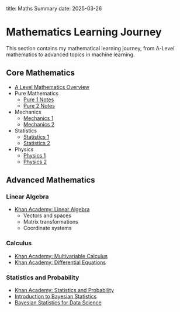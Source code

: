 title: Maths Summary
date: 2025-03-26
# Mathematics Learning Journey

This section contains my mathematical learning journey, from A-Level mathematics to advanced topics in machine learning.

## Core Mathematics

- [A Level Mathematics Overview](A%20Level%20maths%20in%201998.md)
- Pure Mathematics
  - [Pure 1 Notes](pure%201%20notes.md)
  - [Pure 2 Notes](Pure%202%20notes.md)
- Mechanics
  - [Mechanics 1](AL%20M1.md)
  - [Mechanics 2](AL%20M2.md)
- Statistics
  - [Statistics 1](AL%20S1.md)
  - [Statistics 2](AL%20S2.md)
- Physics
  - [Physics 1](AL%20P1.md)
  - [Physics 2](AL%20P2.md)

## Advanced Mathematics

### Linear Algebra

- [Khan Academy: Linear Algebra](Khan%20Academy,%20%20Linear%20Algebra.md)
  - Vectors and spaces
  - Matrix transformations
  - Coordinate systems

### Calculus

- [Khan Academy: Multivariable Calculus](Khan%20Academy,%20Multivariable%20Calculus.md)
- [Khan Academy: Differential Equations](Khan%20Academy,%20Differential%20Equations.md)

### Statistics and Probability

- [Khan Academy: Statistics and Probability](Khan%20Academy,%20Statistics%20and%20Probability.md)
- [Introduction to Bayesian Statistics](Introduction%20to%20Bayesian%20Statistics.md)
- [Bayesian Statistics for Data Science](Bayesian%20Statistics%20for%20Data%20Science.md)
